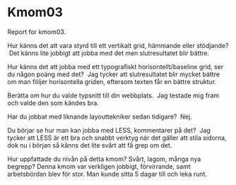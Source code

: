 Kmom03
===============================

Report for kmom03.

Hur känns det att vara styrd till ett vertikalt grid, hämmande eller stödjande?
 Det känns lite jobbigt att jobba med det men slutresultatet blir bättre.

Hur känns det att jobba med ett typografiskt horisontellt/baseline grid, ser du någon poäng med det? 
Jag tycker att slutresultatet blir mycket bättre om man följer horisontella griden, eftersom texten får en bättre struktur.

Berätta om hur du valde typsnitt till din webbplats. 
Jag testade mig fram och valde den som kändes bra.

Har du jobbat med liknande layouttekniker sedan tidigare? 
Nej.

Du börjar se hur man kan jobba med LESS, kommentarer på det? 
Jag tycker att LESS är ett bra och snabbt verktyg när det gäller att stila sidorna, dok nu i början så känns det lite svårt att få grep om det.

Hur uppfattade du nivån på detta kmom?
Svårt, lagom, många nya begrepp? Denna kmom var verkligen jobbigt, förvirrande, samt arbetsbördan blev för stor. Man kunde sitta 5 dagar till och leka runt.
